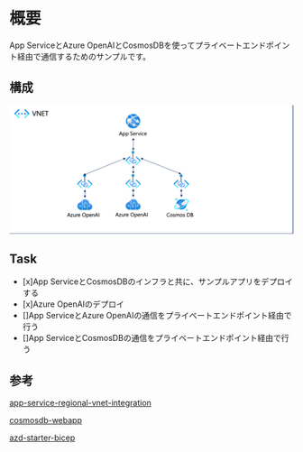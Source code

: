# 概要

App ServiceとAzure OpenAIとCosmosDBを使ってプライベートエンドポイント経由で通信するためのサンプルです。

## 構成

![Architecture](./docs/images/Architecture.png)

## Task

- [x]App ServiceとCosmosDBのインフラと共に、サンプルアプリをデプロイする
- [x]Azure OpenAIのデプロイ
- []App ServiceとAzure OpenAIの通信をプライベートエンドポイント経由で行う
- []App ServiceとCosmosDBの通信をプライベートエンドポイント経由で行う

## 参考

[app-service-regional-vnet-integration](https://github.com/Azure/azure-quickstart-templates/tree/master/quickstarts/microsoft.web/app-service-regional-vnet-integration)

[cosmosdb-webapp](https://github.com/Azure/azure-quickstart-templates/tree/master/quickstarts/microsoft.documentdb/cosmosdb-webapp)

[azd-starter-bicep](https://github.com/Azure-Samples/azd-starter-bicep/tree/main/infra/core)